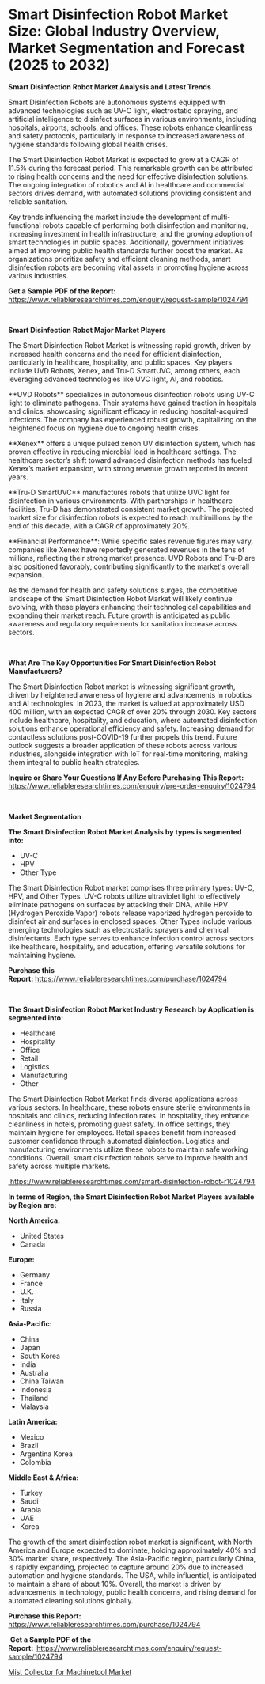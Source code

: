 <p><h1>Smart Disinfection Robot Market Size: Global Industry Overview, Market Segmentation and Forecast (2025 to 2032)</h1></p><p><strong>Smart Disinfection Robot Market Analysis and Latest Trends</strong></p>
<p><p>Smart Disinfection Robots are autonomous systems equipped with advanced technologies such as UV-C light, electrostatic spraying, and artificial intelligence to disinfect surfaces in various environments, including hospitals, airports, schools, and offices. These robots enhance cleanliness and safety protocols, particularly in response to increased awareness of hygiene standards following global health crises.</p><p>The Smart Disinfection Robot Market is expected to grow at a CAGR of 11.5% during the forecast period. This remarkable growth can be attributed to rising health concerns and the need for effective disinfection solutions. The ongoing integration of robotics and AI in healthcare and commercial sectors drives demand, with automated solutions providing consistent and reliable sanitation.</p><p>Key trends influencing the market include the development of multi-functional robots capable of performing both disinfection and monitoring, increasing investment in health infrastructure, and the growing adoption of smart technologies in public spaces. Additionally, government initiatives aimed at improving public health standards further boost the market. As organizations prioritize safety and efficient cleaning methods, smart disinfection robots are becoming vital assets in promoting hygiene across various industries.</p></p>
<p><strong>Get a Sample PDF of the Report:&nbsp;</strong> <a href="https://www.reliableresearchtimes.com/enquiry/request-sample/1024794?utm_campaign=2230&utm_medium=2&utm_source=Github&utm_content=ia&utm_term=08032025&utm_id=smart-disinfection-robot">https://www.reliableresearchtimes.com/enquiry/request-sample/1024794</a></p>
<p>&nbsp;</p>
<p><strong>Smart Disinfection Robot Major Market Players</strong></p>
<p><p>The Smart Disinfection Robot Market is witnessing rapid growth, driven by increased health concerns and the need for efficient disinfection, particularly in healthcare, hospitality, and public spaces. Key players include UVD Robots, Xenex, and Tru-D SmartUVC, among others, each leveraging advanced technologies like UVC light, AI, and robotics.</p><p>**UVD Robots** specializes in autonomous disinfection robots using UV-C light to eliminate pathogens. Their systems have gained traction in hospitals and clinics, showcasing significant efficacy in reducing hospital-acquired infections. The company has experienced robust growth, capitalizing on the heightened focus on hygiene due to ongoing health crises.</p><p>**Xenex** offers a unique pulsed xenon UV disinfection system, which has proven effective in reducing microbial load in healthcare settings. The healthcare sector’s shift toward advanced disinfection methods has fueled Xenex’s market expansion, with strong revenue growth reported in recent years.</p><p>**Tru-D SmartUVC** manufactures robots that utilize UVC light for disinfection in various environments. With partnerships in healthcare facilities, Tru-D has demonstrated consistent market growth. The projected market size for disinfection robots is expected to reach multimillions by the end of this decade, with a CAGR of approximately 20%.</p><p>**Financial Performance**: While specific sales revenue figures may vary, companies like Xenex have reportedly generated revenues in the tens of millions, reflecting their strong market presence. UVD Robots and Tru-D are also positioned favorably, contributing significantly to the market's overall expansion.</p><p>As the demand for health and safety solutions surges, the competitive landscape of the Smart Disinfection Robot Market will likely continue evolving, with these players enhancing their technological capabilities and expanding their market reach. Future growth is anticipated as public awareness and regulatory requirements for sanitation increase across sectors.</p></p>
<p>&nbsp;</p>
<p><strong>What Are The Key Opportunities For Smart Disinfection Robot Manufacturers?</strong></p>
<p><p>The Smart Disinfection Robot market is witnessing significant growth, driven by heightened awareness of hygiene and advancements in robotics and AI technologies. In 2023, the market is valued at approximately USD 400 million, with an expected CAGR of over 20% through 2030. Key sectors include healthcare, hospitality, and education, where automated disinfection solutions enhance operational efficiency and safety. Increasing demand for contactless solutions post-COVID-19 further propels this trend. Future outlook suggests a broader application of these robots across various industries, alongside integration with IoT for real-time monitoring, making them integral to public health strategies.</p></p>
<p><strong>Inquire or Share Your Questions If Any Before Purchasing This Report:</strong> <a href="https://www.reliableresearchtimes.com/enquiry/pre-order-enquiry/1024794?utm_campaign=2230&utm_medium=2&utm_source=Github&utm_content=ia&utm_term=08032025&utm_id=smart-disinfection-robot">https://www.reliableresearchtimes.com/enquiry/pre-order-enquiry/1024794</a></p>
<p>&nbsp;</p>
<p><strong>Market Segmentation</strong></p>
<p><strong>The Smart Disinfection Robot Market Analysis by types is segmented into:</strong></p>
<p><ul><li>UV-C</li><li>HPV</li><li>Other Type</li></ul></p>
<p><p>The Smart Disinfection Robot market comprises three primary types: UV-C, HPV, and Other Types. UV-C robots utilize ultraviolet light to effectively eliminate pathogens on surfaces by attacking their DNA, while HPV (Hydrogen Peroxide Vapor) robots release vaporized hydrogen peroxide to disinfect air and surfaces in enclosed spaces. Other Types include various emerging technologies such as electrostatic sprayers and chemical disinfectants. Each type serves to enhance infection control across sectors like healthcare, hospitality, and education, offering versatile solutions for maintaining hygiene.</p></p>
<p><strong>Purchase this Report:&nbsp;</strong><a href="https://www.reliableresearchtimes.com/purchase/1024794?utm_campaign=2230&utm_medium=2&utm_source=Github&utm_content=ia&utm_term=08032025&utm_id=smart-disinfection-robot">https://www.reliableresearchtimes.com/purchase/1024794</a></p>
<p>&nbsp;</p>
<p><strong>The Smart Disinfection Robot Market Industry Research by Application is segmented into:</strong></p>
<p><ul><li>Healthcare</li><li>Hospitality</li><li>Office</li><li>Retail</li><li>Logistics</li><li>Manufacturing</li><li>Other</li></ul></p>
<p><p>The Smart Disinfection Robot Market finds diverse applications across various sectors. In healthcare, these robots ensure sterile environments in hospitals and clinics, reducing infection rates. In hospitality, they enhance cleanliness in hotels, promoting guest safety. In office settings, they maintain hygiene for employees. Retail spaces benefit from increased customer confidence through automated disinfection. Logistics and manufacturing environments utilize these robots to maintain safe working conditions. Overall, smart disinfection robots serve to improve health and safety across multiple markets.</p></p>
<p><a href="https://www.reliableresearchtimes.com/smart-disinfection-robot-r1024794?utm_campaign=2230&utm_medium=2&utm_source=Github&utm_content=ia&utm_term=08032025&utm_id=smart-disinfection-robot">&nbsp;https://www.reliableresearchtimes.com/smart-disinfection-robot-r1024794</a></p>
<p><strong>In terms of Region, the Smart Disinfection Robot Market Players available by Region are:</strong></p>
<p>
    <p> <strong> North America: </strong>
        <ul>
            <li>United States</li>
            <li>Canada</li>
        </ul>
        </p> 
    <p> <strong> Europe: </strong>
        <ul>
            <li>Germany</li>
            <li>France</li>
            <li>U.K.</li>
            <li>Italy</li>
            <li>Russia</li>
        </ul>
        </p> 
    <p> <strong> Asia-Pacific: </strong>
        <ul>
            <li>China</li>
            <li>Japan</li>
            <li>South Korea</li>
            <li>India</li>
            <li>Australia</li>
            <li>China Taiwan</li>
            <li>Indonesia</li>
            <li>Thailand</li>
            <li>Malaysia</li>
        </ul>
        </p> 
    <p> <strong> Latin America: </strong>
        <ul>
            <li>Mexico</li>
            <li>Brazil</li>
            <li>Argentina Korea</li>
            <li>Colombia</li>
        </ul>
        </p> 
    <p> <strong> Middle East & Africa: </strong>
        <ul>
            <li>Turkey</li>
            <li>Saudi</li>
            <li>Arabia</li>
            <li>UAE</li>
            <li>Korea</li>
        </ul>
    </p>
    </p>
<p><p>The growth of the smart disinfection robot market is significant, with North America and Europe expected to dominate, holding approximately 40% and 30% market share, respectively. The Asia-Pacific region, particularly China, is rapidly expanding, projected to capture around 20% due to increased automation and hygiene standards. The USA, while influential, is anticipated to maintain a share of about 10%. Overall, the market is driven by advancements in technology, public health concerns, and rising demand for automated cleaning solutions globally.</p></p>
<p><strong>Purchase this Report: </strong><a href="https://www.reliableresearchtimes.com/purchase/1024794?utm_campaign=2230&utm_medium=2&utm_source=Github&utm_content=ia&utm_term=08032025&utm_id=smart-disinfection-robot">https://www.reliableresearchtimes.com/purchase/1024794</a></p>
<p>&nbsp;<strong>Get a Sample PDF of the Report:&nbsp;&nbsp;</strong><a href="https://www.reliableresearchtimes.com/enquiry/request-sample/1024794?utm_campaign=2230&utm_medium=2&utm_source=Github&utm_content=ia&utm_term=08032025&utm_id=smart-disinfection-robot">https://www.reliableresearchtimes.com/enquiry/request-sample/1024794</a></p>
<p><strong></strong></p>
<p><p><a href="https://github.com/petbigbeepjn/Market-Research-Report-List-1/blob/main/mist-collector-for-machinetool-market.md?utm_campaign=2230&utm_medium=2&utm_source=Github&utm_content=ia&utm_term=08032025&utm_id=smart-disinfection-robot">Mist Collector for Machinetool Market</a></p></p>